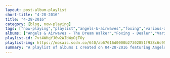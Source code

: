 ```yaml
---
layout: post-album-playlist
short-title: "4-28-2016"
title: "4-28-2016"
category: [blog, now-playing]
tags: ["now-playing","playlist","angels-&-airwaves","foxing","various-artists","various-artists","voodoo-glow-skulls","various-artists","various-artists","simon-&-garfunkel","new-found-glory"]
albums: ["Angels & Airwaves - The Dream Walker","Foxing - Dealer","Various Artists - Enough Thunder","Various Artists - channel ORANGE","Voodoo Glow Skulls - Break The Spell","Various Artists - Song Reader by Beck, Live @ Splendor","Various Artists - How Does That Grab You?","Simon & Garfunkel - Bookends","New Found Glory - Resurrection: Ascension"]
playlist-id: 7vt4WHgYJ0w2WIbWyOjTOy
playlist-img: https://mosaic.scdn.co/640/ab67616d0000b27302851f938c6c95f2f6acf51bab67616d0000b2731d31519fb48064688554a013ab67616d0000b2737aede4855f6d0d738012e2e5ab67616d0000b273917fa08eb4f04c8996afd92f
summary: "A playlist of albums I created on 04-28-2016 featuring Angels & Airwaves, Foxing, Various Artists, Various Artists, Voodoo Glow Skulls, Various Artists, Various Artists, Simon & Garfunkel, and New Found Glory"
---
```

